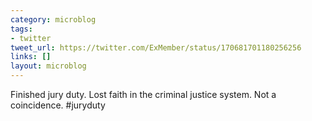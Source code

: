 ```yaml
---
category: microblog
tags:
- twitter
tweet_url: https://twitter.com/ExMember/status/170681701180256256
links: []
layout: microblog
---
```

Finished jury duty. Lost faith in the criminal justice system. Not a coincidence. #juryduty
